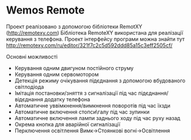# Wemos Remote
Проект реалізовано з допомогою бібліотеки RemotXY (http://remotexy.com)
Бібліотека RemoteXY використана для реалізації керування з телефона. 
Проект інтерфейсу програми можна знайти тут
http://remotexy.com/ru/editor/321f7c2c5d592ddd85a15c3eff2505cf/


Основні можливості
* Керування одним двигуном постійного струму
* Керування одним сервомотором
* Детекція режиму очікування підєднання з допомогою вбудованого світлодіода
* Імітація постановки/зняття з сигналізації під час підєднання/відєднання додатку телефона
* Автоматичне уввімкнення/вимкнення поворотів під час їхзди
* Автоматичне включення стопси\галу під час зупинки
* Автоматичне включення лампи заднього ходу під час руху назад
* Окрема кнопка для аварійної сигналізації
* Перключення освітлення Вимк->Стоянкові вогні->Освітлення
